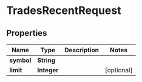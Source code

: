 

# TradesRecentRequest


## Properties

| Name | Type | Description | Notes |
|------------ | ------------- | ------------- | -------------|
|**symbol** | **String** |  |  |
|**limit** | **Integer** |  |  [optional] |



